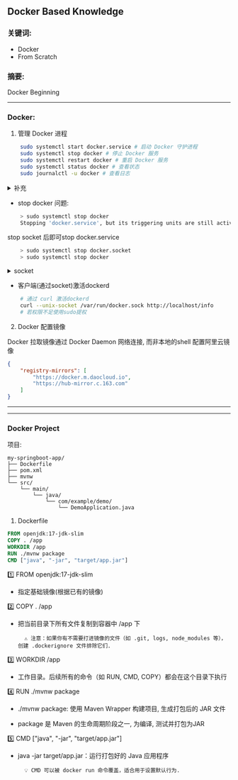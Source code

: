 ## Docker Based Knowledge 

### 关键词: 
- Docker
- From Scratch

### 摘要: 
Docker Beginning

---
### Docker:

1. 管理 Docker 进程

```bash
    sudo systemctl start docker.service # 启动 Docker 守护进程
    sudo systemctl stop docker # 停止 Docker 服务
    sudo systemctl restart docker # 重启 Docker 服务
    sudo systemctl status docker # 查看状态
    sudo journalctl -u docker # 查看日志
```

<details>
    <summary>补充</summary>
        <ul>
	      <li>systemctl：Linux中管理系统服务的工具, 使docker在系统后台运行</li>  
        </ul>
</details>

- stop docker 问题:
```bash
    > sudo systemctl stop docker
    Stopping 'docker.service', but its triggering units are still active: docker.socket
```
stop socket 后即可stop docker.service
```bash
    > sudo systemctl stop docker.socket
    > sudo systemctl stop docker
```
<details>
    <summary>socket</summary>
        <ul>
            <li>docker.sock 是 Docker 的核心通信接口, 使客户端(docker CLI) 与Docker守护进程(dockerd)交互. 1st. 通过文件系统路经与dockerd通信, 而非网络接口(TCP/IP). 2st. 通过文件权限(0660)限制访问(root 和 docker 组用户)</li>
            <li>运行 sudo .. stop docker 后docker是否激活?: 查看status -> Active: inactive (dead) since Thu 2025-05-01 10:21:10 可知docker.service是非激活的, 但socket是激活的</li>
        </ul>
</details>

- 客户端(通过socket)激活dockerd
```bash
    # 通过 curl 激活dockerd
    curl --unix-socket /var/run/docker.sock http://localhost/info
    # 若权限不足使用sudo提权
```

2. Docker 配置镜像

Docker 拉取镜像通过 Docker Daemon 网络连接, 而非本地的shell
配置阿里云镜像 
```json
{
    "registry-mirrors": [
        "https://docker.m.daocloud.io",
        "https://hub-mirror.c.163.com"
    ]
}
```
---
---
### Docker Project

项目:
```
my-springboot-app/
├── Dockerfile
├── pom.xml
├── mvnw
└── src/
    └── main/
        └── java/
            └── com/example/demo/
                └── DemoApplication.java
```

1. Dockerfile

```Dockerfile
FROM openjdk:17-jdk-slim
COPY . /app
WORKDIR /app
RUN ./mvnw package
CMD ["java", "-jar", "target/app.jar"]
```

1️⃣ FROM openjdk:17-jdk-slim

- 指定基础镜像(根据已有的镜像)

2️⃣ COPY . /app

- 把当前目录下所有文件复制到容器中 /app 下

        ⚠️ 注意：如果你有不需要打进镜像的文件（如 .git, logs, node_modules 等），创建 .dockerignore 文件排除它们.

3️⃣ WORKDIR /app

- 工作目录。后续所有的命令（如 RUN, CMD, COPY）都会在这个目录下执行

4️⃣ RUN ./mvnw package

- ./mvnw package: 使用 Maven Wrapper 构建项目, 生成打包后的 JAR 文件

- package 是 Maven 的生命周期阶段之一, 为编译, 测试并打包为JAR

5️⃣ CMD ["java", "-jar", "target/app.jar"]

- java -jar target/app.jar：运行打包好的 Java 应用程序

        💡 CMD 可以被 docker run 命令覆盖，适合用于设置默认行为.

